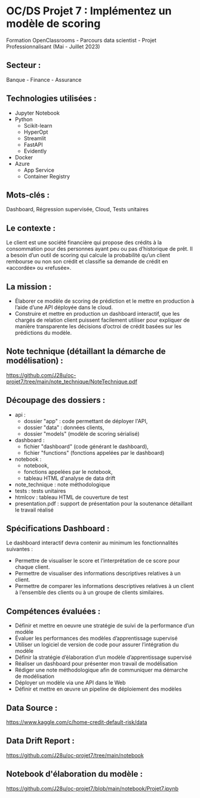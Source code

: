 # OC/DS Projet 7 : Implémentez un modèle de scoring
Formation OpenClassrooms - Parcours data scientist - Projet Professionnalisant (Mai - Juillet 2023)

## Secteur : 
Banque - Finance - Assurance

## Technologies utilisées : 
  * Jupyter Notebook
  * Python
    - Scikit-learn
    - HyperOpt
    - Streamlit
    - FastAPI
    - Evidently
  * Docker
  * Azure
    - App Service
    - Container Registry

## Mots-clés : 
Dashboard, Régression supervisée, Cloud, Tests unitaires

## Le contexte : 
Le client est une société financière qui propose des crédits à la consommation pour des personnes ayant peu ou pas d’historique de prêt.
Il a besoin d’un outil de scoring qui calcule la probabilité qu’un client rembourse ou non son crédit et classifie sa demande de crédit en «accordée» ou «refusée».

## La mission : 
* Élaborer ce modèle de scoring de prédiction et le mettre en production à l’aide d’une API déployée dans le cloud.
* Construire et mettre en production un dashboard interactif, que les chargés de relation client puissent facilement utiliser pour expliquer de manière transparente les décisions d’octroi de crédit basées sur les prédictions du modèle.

## Note technique (détaillant la démarche de modélisation) :
 https://github.com/J28u/oc-projet7/tree/main/note_technique/NoteTechnique.pdf
 
## Découpage des dossiers :
 * api :
   - dossier "app" : code permettant de déployer l'API,
   - dossier "data" : données clients,
   - dossier "models" (modèle de scoring sérialisé)
 * dashboard :
   - fichier "dashboard" (code générant le dashboard),
   - fichier "functions" (fonctions appelées par le dashboard)
 * notebook :
   - notebook,
   - fonctions appelées par le notebook,
   - tableau HTML d'analyse de data drift
 * note_technique : note méthodologique
 * tests : tests unitaires
 * htmlcov : tableau HTML de couverture de test
 * presentation.pdf : support de présentation pour la soutenance détaillant le travail réalisé

## Spécifications Dashboard : 
Le dashboard interactif devra contenir au minimum les fonctionnalités suivantes :
 - Permettre de visualiser le score et l’interprétation de ce score pour chaque client.
 - Permettre de visualiser des informations descriptives relatives à un client.
 - Permettre de comparer les informations descriptives relatives à un client à l’ensemble des clients ou à un groupe de clients similaires.

## Compétences évaluées :  
* Définir et mettre en oeuvre une stratégie de suivi de la performance d’un modèle
* Évaluer les performances des modèles d’apprentissage supervisé
* Utiliser un logiciel de version de code pour assurer l’intégration du modèle
* Définir la stratégie d’élaboration d’un modèle d’apprentissage supervisé
* Réaliser un dashboard pour présenter mon travail de modélisation
* Rédiger une note méthodologique afin de communiquer ma démarche de modélisation
* Déployer un modèle via une API dans le Web
* Définir et mettre en œuvre un pipeline de déploiement des modèles

## Data Source : 
 https://www.kaggle.com/c/home-credit-default-risk/data

## Data Drift Report :
https://github.com/J28u/oc-projet7/tree/main/notebook

## Notebook d'élaboration du modèle :
https://github.com/J28u/oc-projet7/blob/main/notebook/Projet7.ipynb
